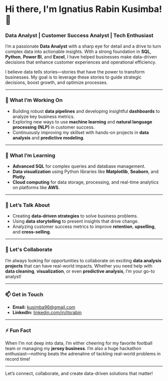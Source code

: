 # Hi there, I'm Ignatius Rabin Kusimba! 👋

### Data Analyst | Customer Success Analyst | Tech Enthusiast

I’m a passionate **Data Analyst** with a sharp eye for detail and a drive to turn complex data into actionable insights. With a strong foundation in **SQL**, **Python**, **Power BI**, and **Excel**, I have helped businesses make data-driven decisions that enhance customer experiences and operational efficiency.

I believe data tells stories—stories that have the power to transform businesses. My goal is to leverage these stories to guide strategic decisions, boost growth, and optimize processes.

---

### 🚀 What I’m Working On
- Building robust **data pipelines** and developing insightful **dashboards** to analyze key business metrics.
- Exploring new ways to use **machine learning** and **natural language processing (NLP)** in customer success.
- Continuously improving my skillset with hands-on projects in **data analysis** and **predictive modeling**.

---

### 🌱 What I’m Learning
- **Advanced SQL** for complex queries and database management.
- **Data visualization** using Python libraries like **Matplotlib**, **Seaborn**, and **Plotly**.
- **Cloud computing** for data storage, processing, and real-time analytics on platforms like **AWS**.

---

### 💬 Let’s Talk About
- Creating **data-driven strategies** to solve business problems.
- Using **data storytelling** to present insights that drive change.
- Analyzing customer success metrics to improve **retention**, **upselling**, and **cross-selling**.
  
---

### 🤝 Let's Collaborate
I’m always looking for opportunities to collaborate on exciting **data analysis projects** that can have real-world impacts. Whether you need help with **data cleaning**, **visualization**, or even **predictive analysis**, I’m your go-to analyst!

---

### 📫 Get in Touch
- **Email:** kusimba96@gmail.com
- **LinkedIn:** [linkedin.com/in/itsrabin](https://linkedin.com/in/ignatius-rabin)

---

### ⚡ Fun Fact
When I’m not deep into data, I’m either cheering for my favorite football team or managing my **jersey business**. I’m also a huge hackathon enthusiast—nothing beats the adrenaline of tackling real-world problems in record time!

---

Let’s connect, collaborate, and create data-driven solutions that matter!
